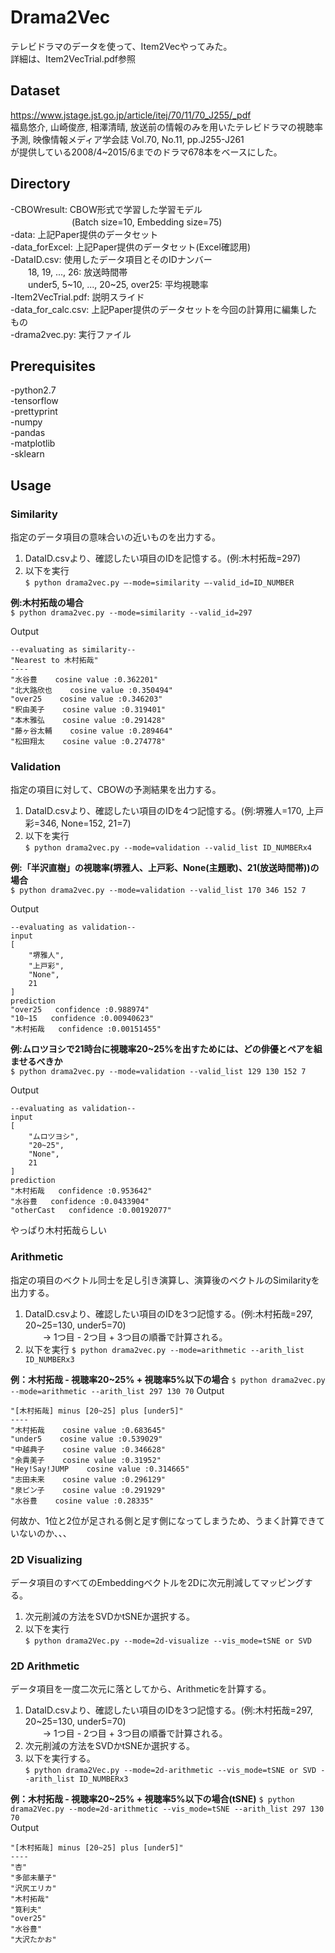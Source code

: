 # Drama2Vec
テレビドラマのデータを使って、Item2Vecやってみた。  
詳細は、Item2VecTrial.pdf参照  

## Dataset  
https://www.jstage.jst.go.jp/article/itej/70/11/70_J255/_pdf  
福島悠介, 山崎俊彦, 相澤清晴, 放送前の情報のみを用いたテレビドラマの視聴率予測, 映像情報メディア学会誌 Vol.70, No.11, pp.J255-J261  
が提供している2008/4~2015/6までのドラマ678本をベースにした。

## Directory
-CBOWresult: CBOW形式で学習した学習モデル  
　　　　　　　(Batch size=10, Embedding size=75)  
-data: 上記Paper提供のデータセット  
-data_forExcel: 上記Paper提供のデータセット(Excel確認用)  
-DataID.csv: 使用したデータ項目とそのIDナンバー   
　　18, 19, ..., 26: 放送時間帯  
　　under5, 5\~10, ..., 20\~25, over25: 平均視聴率  
-Item2VecTrial.pdf: 説明スライド  
-data_for_calc.csv: 上記Paper提供のデータセットを今回の計算用に編集したもの  
-drama2vec.py: 実行ファイル  

## Prerequisites
-python2.7  
-tensorflow  
-prettyprint  
-numpy  
-pandas  
-matplotlib  
-sklearn  

## Usage
### Similarity
指定のデータ項目の意味合いの近いものを出力する。  

1. DataID.csvより、確認したい項目のIDを記憶する。(例:木村拓哉=297)
2. 以下を実行  
`$ python drama2vec.py —-mode=similarity —-valid_id=ID_NUMBER`  
  
__例:木村拓哉の場合__  
`$ python drama2vec.py --mode=similarity --valid_id=297`
  
Output  
```
--evaluating as similarity--
"Nearest to 木村拓哉"
----
"水谷豊    cosine value :0.362201"
"北大路欣也    cosine value :0.350494"
"over25    cosine value :0.346203"
"釈由美子    cosine value :0.319401"
"本木雅弘    cosine value :0.291428"
"藤ヶ谷太輔    cosine value :0.289464"
"松田翔太    cosine value :0.274778"
```
  
### Validation
指定の項目に対して、CBOWの予測結果を出力する。  
1. DataID.csvより、確認したい項目のIDを4つ記憶する。(例:堺雅人=170, 上戸彩=346, None=152, 21=7)  
2. 以下を実行  
`$ python drama2vec.py --mode=validation --valid_list ID_NUMBERx4`
  
__例:「半沢直樹」の視聴率(堺雅人、上戸彩、None(主題歌)、21(放送時間帯))の場合__  
`$ python drama2vec.py --mode=validation --valid_list 170 346 152 7`  

Output  
```
--evaluating as validation--
input
[
    "堺雅人", 
    "上戸彩", 
    "None", 
    21
]
prediction
"over25   confidence :0.988974"
"10~15   confidence :0.00940623"
"木村拓哉   confidence :0.00151455"
```

__例:ムロツヨシで21時台に視聴率20~25%を出すためには、どの俳優とペアを組ませるべきか__  
`$ python drama2vec.py --mode=validation --valid_list 129 130 152 7`  

Output  
```
--evaluating as validation--
input
[
    "ムロツヨシ", 
    "20~25", 
    "None", 
    21
]
prediction
"木村拓哉   confidence :0.953642"
"水谷豊   confidence :0.0433904"
"otherCast   confidence :0.00192077"
```
やっぱり木村拓哉らしい  
  
### Arithmetic
指定の項目のベクトル同士を足し引き演算し、演算後のベクトルのSimilarityを出力する。  
1. DataID.csvより、確認したい項目のIDを3つ記憶する。(例:木村拓哉=297, 20~25=130, under5=70)  
　　-> 1つ目 - 2つ目 + 3つ目の順番で計算される。  
2. 以下を実行
`$ python drama2vec.py --mode=arithmetic --arith_list ID_NUMBERx3`
  
__例：木村拓哉 - 視聴率20~25% + 視聴率5%以下の場合__
`$ python drama2vec.py --mode=arithmetic --arith_list 297 130 70`
Output  
```
"[木村拓哉] minus [20~25] plus [under5]"
----
"木村拓哉    cosine value :0.683645"
"under5    cosine value :0.539029"
"中越典子    cosine value :0.346628"
"余貴美子    cosine value :0.31952"
"Hey!Say!JUMP    cosine value :0.314665"
"志田未来    cosine value :0.296129"
"泉ピン子    cosine value :0.291929"
"水谷豊    cosine value :0.28335"
```
何故か、1位と2位が足される側と足す側になってしまうため、うまく計算できていないのか、、、  
  
### 2D Visualizing
データ項目のすべてのEmbeddingベクトルを2Dに次元削減してマッピングする。  
1. 次元削減の方法をSVDかtSNEか選択する。  
2. 以下を実行  
`$ python drama2Vec.py --mode=2d-visualize --vis_mode=tSNE or SVD`
  
### 2D Arithmetic
データ項目を一度二次元に落としてから、Arithmeticを計算する。  
1. DataID.csvより、確認したい項目のIDを3つ記憶する。(例:木村拓哉=297, 20~25=130, under5=70)  
　　-> 1つ目 - 2つ目 + 3つ目の順番で計算される。  
2. 次元削減の方法をSVDかtSNEか選択する。  
3. 以下を実行する。  
`$ python drama2Vec.py --mode=2d-arithmetic --vis_mode=tSNE or SVD --arith_list ID_NUMBERx3`  
  
__例：木村拓哉 - 視聴率20~25% + 視聴率5%以下の場合(tSNE)__
`$ python drama2Vec.py --mode=2d-arithmetic --vis_mode=tSNE --arith_list 297 130 70`  
Output  
```
"[木村拓哉] minus [20~25] plus [under5]"
----
"杏"
"多部未華子"
"沢尻エリカ"
"木村拓哉"
"筧利夫"
"over25"
"水谷豊"
"大沢たかお"
```



